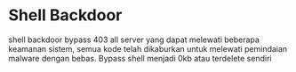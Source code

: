 # Shell Backdoor
shell backdoor bypass 403 all server yang dapat melewati beberapa keamanan sistem, semua kode telah dikaburkan untuk melewati pemindaian malware dengan bebas.
Bypass shell menjadi 0kb atau terdelete sendiri
